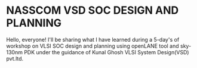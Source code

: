 # NASSCOM VSD SOC DESIGN AND PLANNING 
Hello, everyone! I'll be sharing what I have learned during a 5-day's of workshop on VLSI SOC design and planning using openLANE tool and sky-130nm PDK under the guidance of Kunal Ghosh VLSI System Design(VSD) pvt.ltd.
